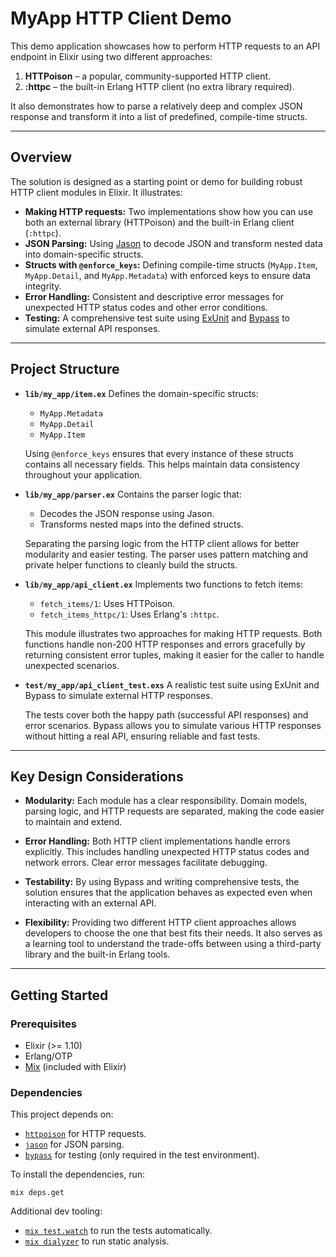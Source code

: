# MyApp HTTP Client Demo

This demo application showcases how to perform HTTP requests to an API endpoint in Elixir using two different approaches:

1. **HTTPoison** – a popular, community-supported HTTP client.
2. **:httpc** – the built-in Erlang HTTP client (no extra library required).

It also demonstrates how to parse a relatively deep and complex JSON response and transform it into a list of predefined, compile-time structs.

---

## Overview

The solution is designed as a starting point or demo for building robust HTTP client modules in Elixir. It illustrates:

- **Making HTTP requests:** Two implementations show how you can use both an external library (HTTPoison) and the built-in Erlang client (`:httpc`).
- **JSON Parsing:** Using [Jason](https://github.com/michalmuskala/jason) to decode JSON and transform nested data into domain-specific structs.
- **Structs with `@enforce_keys`:** Defining compile-time structs (`MyApp.Item`, `MyApp.Detail`, and `MyApp.Metadata`) with enforced keys to ensure data integrity.
- **Error Handling:** Consistent and descriptive error messages for unexpected HTTP status codes and other error conditions.
- **Testing:** A comprehensive test suite using [ExUnit](https://hexdocs.pm/ex_unit/ExUnit.html) and [Bypass](https://github.com/PSPDFKit-labs/bypass) to simulate external API responses.

---

## Project Structure

- **`lib/my_app/item.ex`**
  Defines the domain-specific structs:
  - `MyApp.Metadata`
  - `MyApp.Detail`
  - `MyApp.Item`

  Using `@enforce_keys` ensures that every instance of these structs contains all necessary fields. This helps maintain data consistency throughout your application.

- **`lib/my_app/parser.ex`**
  Contains the parser logic that:
  - Decodes the JSON response using Jason.
  - Transforms nested maps into the defined structs.

  Separating the parsing logic from the HTTP client allows for better modularity and easier testing. The parser uses pattern matching and private helper functions to cleanly build the structs.

- **`lib/my_app/api_client.ex`**
  Implements two functions to fetch items:
  - `fetch_items/1`: Uses HTTPoison.
  - `fetch_items_httpc/1`: Uses Erlang's `:httpc`.

  This module illustrates two approaches for making HTTP requests. Both functions handle non-200 HTTP responses and errors gracefully by returning consistent error tuples, making it easier for the caller to handle unexpected scenarios.

- **`test/my_app/api_client_test.exs`**
  A realistic test suite using ExUnit and Bypass to simulate external HTTP responses.

  The tests cover both the happy path (successful API responses) and error scenarios. Bypass allows you to simulate various HTTP responses without hitting a real API, ensuring reliable and fast tests.

---

## Key Design Considerations

- **Modularity:**
  Each module has a clear responsibility. Domain models, parsing logic, and HTTP requests are separated, making the code easier to maintain and extend.

- **Error Handling:**
  Both HTTP client implementations handle errors explicitly. This includes handling unexpected HTTP status codes and network errors. Clear error messages facilitate debugging.

- **Testability:**
  By using Bypass and writing comprehensive tests, the solution ensures that the application behaves as expected even when interacting with an external API.

- **Flexibility:**
  Providing two different HTTP client approaches allows developers to choose the one that best fits their needs. It also serves as a learning tool to understand the trade-offs between using a third-party library and the built-in Erlang tools.

---

## Getting Started

### Prerequisites

- Elixir (>= 1.10)
- Erlang/OTP
- [Mix](https://hexdocs.pm/mix/Mix.html) (included with Elixir)

### Dependencies

This project depends on:

- [`httpoison`](https://github.com/edgurgel/httpoison) for HTTP requests.
- [`jason`](https://github.com/michalmuskala/jason) for JSON parsing.
- [`bypass`](https://github.com/PSPDFKit-labs/bypass) for testing (only required in the test environment).

To install the dependencies, run:

    mix deps.get

Additional dev tooling:

- [`mix test.watch`](https://github.com/lpil/mix-test.watch) to run the tests automatically.
- [`mix dialyzer`](https://github.com/jeremyjh/dialyxir) to run static analysis.

